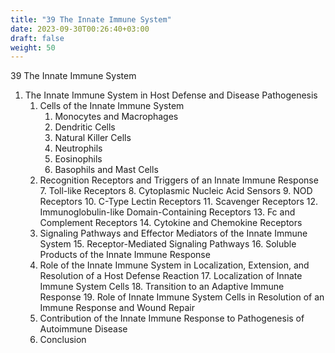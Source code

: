 ```yaml
---
title: "39 The Innate Immune System"
date: 2023-09-30T00:26:40+03:00
draft: false
weight: 50
---
```

39 The Innate Immune System
1. The Innate Immune System in Host Defense and Disease Pathogenesis
    1. Cells of the Innate Immune System
        1. Monocytes and Macrophages
        2. Dendritic Cells
        3. Natural Killer Cells
        4. Neutrophils
        5. Eosinophils
        6. Basophils and Mast Cells
    2. Recognition Receptors and Triggers of an Innate Immune Response
        7. Toll-like Receptors
        8. Cytoplasmic Nucleic Acid Sensors
        9. NOD Receptors
        10. C-Type Lectin Receptors
        11. Scavenger Receptors
        12. Immunoglobulin-like Domain-Containing Receptors
        13. Fc and Complement Receptors
        14. Cytokine and Chemokine Receptors
    3. Signaling Pathways and Effector Mediators of the Innate Immune System
        15. Receptor-Mediated Signaling Pathways
        16. Soluble Products of the Innate Immune Response
    4. Role of the Innate Immune System in Localization, Extension, and Resolution of a Host Defense Reaction
        17. Localization of Innate Immune System Cells
        18. Transition to an Adaptive Immune Response
        19. Role of Innate Immune System Cells in Resolution of an Immune Response and Wound Repair
    5. Contribution of the Innate Immune Response to Pathogenesis of Autoimmune Disease
    6. Conclusion
